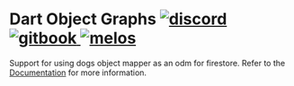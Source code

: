 <h1 align="left">
    Dart Object Graphs
    <a href="https://discord.gg/6HKuGSzYKJ">
        <img src="https://img.shields.io/discord/1060355106522017924?label=discord" alt="discord">
    </a>
    <a href="https://dogs.helight.dev/">
        <img src="https://img.shields.io/badge/docs-dogs.helight.dev-346ddb.svg" alt="gitbook">
    </a>
    <a href="https://github.com/invertase/melos">
        <img src="https://img.shields.io/badge/maintained%20with-melos-f700ff.svg" alt="melos">
    </a>
</h1>

Support for using dogs object mapper as an odm for firestore.
Refer to the [Documentation](https://dogs.helight.dev/) for more information.